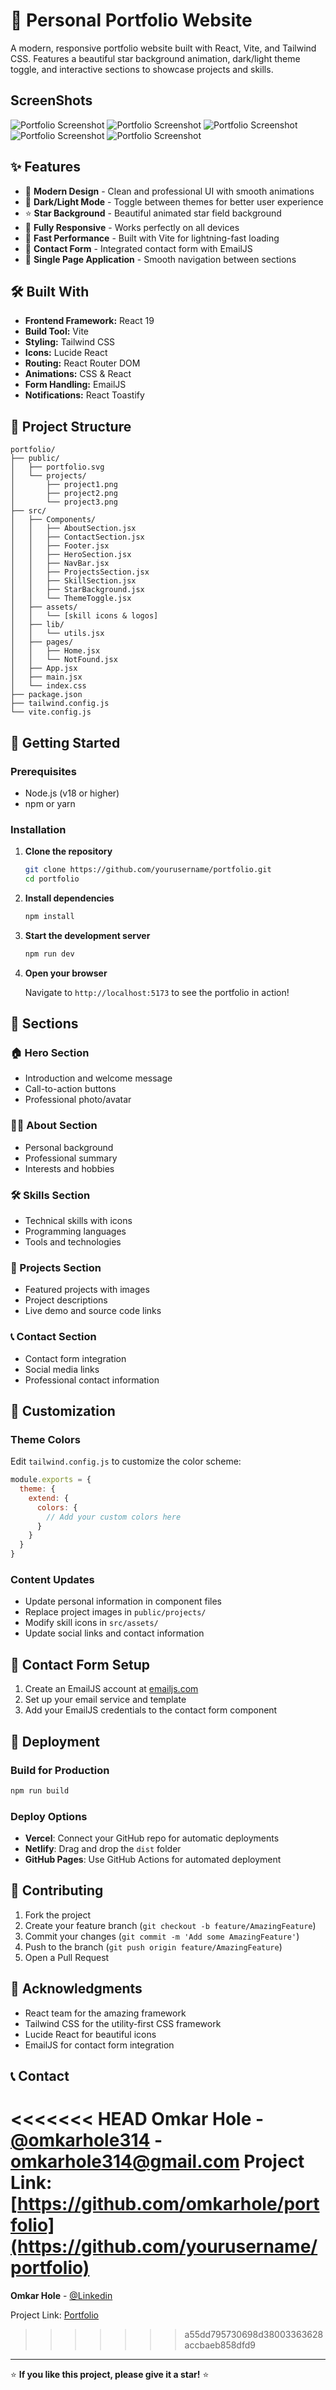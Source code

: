 # 🌟 Personal Portfolio Website

A modern, responsive portfolio website built with React, Vite, and Tailwind CSS. Features a beautiful star background animation, dark/light theme toggle, and interactive sections to showcase projects and skills.

## ScreenShots

![Portfolio Screenshot](public/Screenshot%202025-08-30%20212554.png)
![Portfolio Screenshot](public/3.png)
![Portfolio Screenshot](1.png)
![Portfolio Screenshot](2.png)
![Portfolio Screenshot](3.png)
## ✨ Features

- 🎨 **Modern Design** - Clean and professional UI with smooth animations
- 🌙 **Dark/Light Mode** - Toggle between themes for better user experience
- ⭐ **Star Background** - Beautiful animated star field background
- 📱 **Fully Responsive** - Works perfectly on all devices
- 🚀 **Fast Performance** - Built with Vite for lightning-fast loading
- 📧 **Contact Form** - Integrated contact form with EmailJS
- 🎯 **Single Page Application** - Smooth navigation between sections

## 🛠️ Built With

- **Frontend Framework:** React 19
- **Build Tool:** Vite
- **Styling:** Tailwind CSS
- **Icons:** Lucide React
- **Routing:** React Router DOM
- **Animations:** CSS & React
- **Form Handling:** EmailJS
- **Notifications:** React Toastify

## 📂 Project Structure

```
portfolio/
├── public/
│   ├── portfolio.svg
│   └── projects/
│       ├── project1.png
│       ├── project2.png
│       └── project3.png
├── src/
│   ├── Components/
│   │   ├── AboutSection.jsx
│   │   ├── ContactSection.jsx
│   │   ├── Footer.jsx
│   │   ├── HeroSection.jsx
│   │   ├── NavBar.jsx
│   │   ├── ProjectsSection.jsx
│   │   ├── SkillSection.jsx
│   │   ├── StarBackground.jsx
│   │   └── ThemeToggle.jsx
│   ├── assets/
│   │   └── [skill icons & logos]
│   ├── lib/
│   │   └── utils.jsx
│   ├── pages/
│   │   ├── Home.jsx
│   │   └── NotFound.jsx
│   ├── App.jsx
│   ├── main.jsx
│   └── index.css
├── package.json
├── tailwind.config.js
└── vite.config.js
```

## 🚀 Getting Started

### Prerequisites

- Node.js (v18 or higher)
- npm or yarn

### Installation

1. **Clone the repository**
   ```bash
   git clone https://github.com/yourusername/portfolio.git
   cd portfolio
   ```

2. **Install dependencies**
   ```bash
   npm install
   ```

3. **Start the development server**
   ```bash
   npm run dev
   ```

4. **Open your browser**
   
   Navigate to `http://localhost:5173` to see the portfolio in action!

## 📱 Sections

### 🏠 Hero Section
- Introduction and welcome message
- Call-to-action buttons
- Professional photo/avatar

### 👨‍💻 About Section
- Personal background
- Professional summary
- Interests and hobbies

### 🛠️ Skills Section
- Technical skills with icons
- Programming languages
- Tools and technologies

### 💼 Projects Section
- Featured projects with images
- Project descriptions
- Live demo and source code links

### 📞 Contact Section
- Contact form integration
- Social media links
- Professional contact information

## 🎨 Customization

### Theme Colors
Edit `tailwind.config.js` to customize the color scheme:

```javascript
module.exports = {
  theme: {
    extend: {
      colors: {
        // Add your custom colors here
      }
    }
  }
}
```

### Content Updates
- Update personal information in component files
- Replace project images in `public/projects/`
- Modify skill icons in `src/assets/`
- Update social links and contact information

## 📧 Contact Form Setup

1. Create an EmailJS account at [emailjs.com](https://www.emailjs.com/)
2. Set up your email service and template
3. Add your EmailJS credentials to the contact form component

## 🚀 Deployment

### Build for Production
```bash
npm run build
```

### Deploy Options
- **Vercel**: Connect your GitHub repo for automatic deployments
- **Netlify**: Drag and drop the `dist` folder
- **GitHub Pages**: Use GitHub Actions for automated deployment

## 🤝 Contributing

1. Fork the project
2. Create your feature branch (`git checkout -b feature/AmazingFeature`)
3. Commit your changes (`git commit -m 'Add some AmazingFeature'`)
4. Push to the branch (`git push origin feature/AmazingFeature`)
5. Open a Pull Request


## 🙏 Acknowledgments

- React team for the amazing framework
- Tailwind CSS for the utility-first CSS framework
- Lucide React for beautiful icons
- EmailJS for contact form integration

## 📞 Contact

<<<<<<< HEAD
**Omkar Hole** - [@omkarhole314](https://twitter.com/omkarhole314) - omkarhole314@gmail.com
Project Link: [https://github.com/omkarhole/portfolio](https://github.com/yourusername/portfolio)
=======
**Omkar Hole** - [@Linkedin](https://www.linkedin.com/in/omkar-hole-c0der/) 

Project Link: [Portfolio](https://github.com/yourusername/portfolio)
>>>>>>> a55dd795730698d38003363628accbaeb858dfd9


---

⭐ **If you like this project, please give it a star!** ⭐
